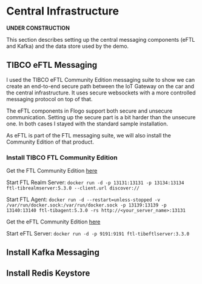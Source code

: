 # Central Infrastructure
**UNDER CONSTRUCTION**

This section describes setting up the central messaging components (eFTL and Kafka) and the data store used by the demo.

## TIBCO eFTL Messaging
I used the TIBCO eFTL Community Edition messaging suite  to show we can create an end-to-end secure path between the IoT Gateway on the car and the central infrastructure. It uses secure websockets with a more controlled messaging protocol on top of that.

The eFTL components in Flogo support both secure and unsecure communication. Setting up the secure part is a bit harder than the unsecure one. In both cases I stayed with the standard sample installation.

As eFTL is part of the FTL messaging suite, we will also install the Community Edition of that product.

### Install TIBCO FTL Community Edition
Get the FTL Community Edition [here](https://www.tibco.com/products/tibco-ftl)

Start FTL Realm Server:
`docker run -d -p 13131:13131 -p 13134:13134 ftl-tibrealmserver:5.3.0 --client.url discover://`

Start FTL Agent:
`docker run -d --restart=unless-stopped -v /var/run/docker.sock:/var/run/docker.sock -p 13139:13139 -p 13140:13140 ftl-tibagent:5.3.0 -rs http://<your_server_name>:13131`

Get the eFTL Community Edition [here](https://www.tibco.com/products/tibco-eftl)

Start eFTL Server:
`docker run -d -p 9191:9191 ftl-tibeftlserver:3.3.0`

## Install Kafka Messaging

## Install Redis Keystore